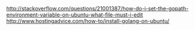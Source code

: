 http://stackoverflow.com/questions/21001387/how-do-i-set-the-gopath-environment-variable-on-ubuntu-what-file-must-i-edit
http://www.hostingadvice.com/how-to/install-golang-on-ubuntu/
